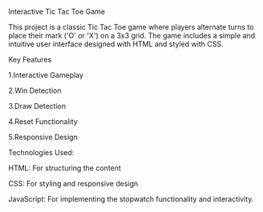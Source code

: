Interactive Tic Tac Toe Game



This project is a classic Tic Tac Toe game where players alternate turns to place their mark ('O' or 'X') on a 3x3 grid. 
The game includes a simple and intuitive user interface designed with HTML and styled with CSS.

Key Features

1.Interactive Gameplay

2.Win Detection

3.Draw Detection

4.Reset Functionality

5.Responsive Design

Technologies Used:

HTML: For structuring the content

CSS: For styling and responsive design

JavaScript: For implementing the stopwatch functionality and interactivity.
